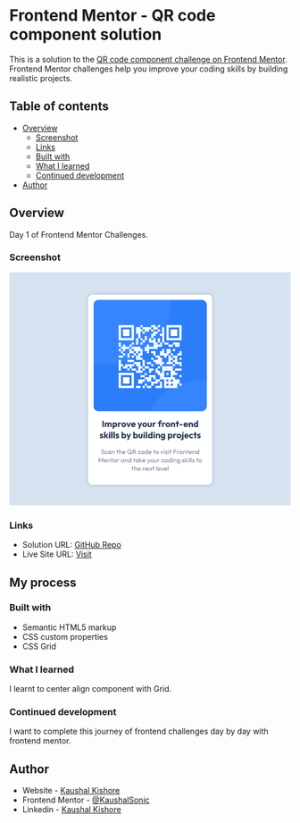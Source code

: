 # Frontend Mentor - QR code component solution

This is a solution to the [QR code component challenge on Frontend Mentor](https://www.frontendmentor.io/challenges/qr-code-component-iux_sIO_H). Frontend Mentor challenges help you improve your coding skills by building realistic projects. 

## Table of contents

- [Overview](#overview)
  - [Screenshot](#screenshot)
  - [Links](#links)
  - [Built with](#built-with)
  - [What I learned](#what-i-learned)
  - [Continued development](#continued-development)
- [Author](#author)

## Overview

Day 1 of Frontend Mentor Challenges.

### Screenshot

![](./solution%20ss/ss.png)


### Links

- Solution URL: [GitHub Repo](https://github.com/KaushalSonic/Frontend-Mentor/tree/main/Newbie%20Challenges/qr-code-component-main)
- Live Site URL: [Visit](https://qr-code-component-sable-eight.vercel.app/)

## My process

### Built with

- Semantic HTML5 markup
- CSS custom properties
- CSS Grid


### What I learned

I learnt to center align component with Grid.

### Continued development

I want to complete this journey of frontend challenges day by day with frontend mentor.

## Author

- Website - [Kaushal Kishore](https://my-portfolio-one-one.vercel.app/)
- Frontend Mentor - [@KaushalSonic](https://www.frontendmentor.io/profile/KaushalSonic)
- Linkedin - [Kaushal Kishore](https://www.linkedin.com/in/kaushal-kishore-b373111a8/)

